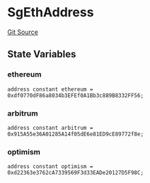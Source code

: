 # SgEthAddress
[Git Source](https://github.com/ArshanKhanifar/queso/blob/6e395efa3ba1ede04789349c7913763f72d9d714/src/SgChainsInfo.sol)


## State Variables
### ethereum

```solidity
address constant ethereum = 0xdf0770dF86a8034b3EFEf0A1Bb3c889B8332FF56;
```


### arbitrum

```solidity
address constant arbitrum = 0x915A55e36A01285A14f05dE6e81ED9cE89772f8e;
```


### optimism

```solidity
address constant optimism = 0xd22363e3762cA7339569F3d33EADe20127D5F98C;
```



